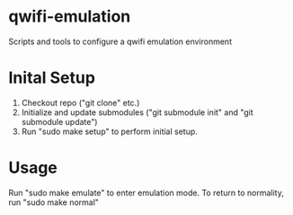 qwifi-emulation
===============

Scripts and tools to configure a qwifi emulation environment

Inital Setup
===============

1. Checkout repo ("git clone" etc.)
2. Initialize and update submodules ("git submodule init" and "git submodule update")
3. Run "sudo make setup" to perform initial setup.

Usage
===============

Run "sudo make emulate" to enter emulation mode. To return to normality, run "sudo make normal"

